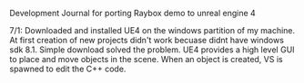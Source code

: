Development Journal for porting Raybox demo to unreal engine 4

7/1: Downloaded and installed UE4 on the windows partition of my machine. At first creation of new projects didn't work becuase didnt have windows sdk 8.1. Simple download solved the problem.
UE4 provides a high level GUI to place and move objects in the scene. When an object is created, VS is spawned to edit the C++ code.
